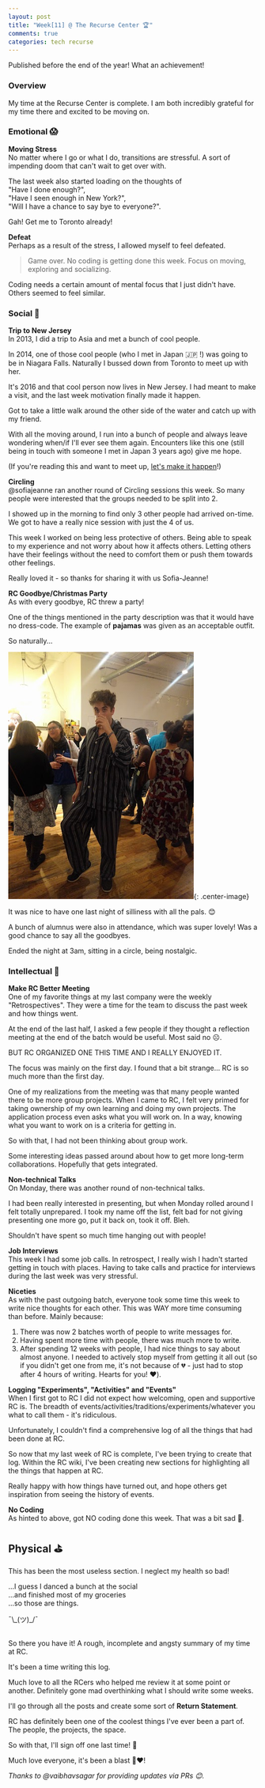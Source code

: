 ```yaml
---
layout: post
title: "Week[11] @ The Recurse Center 🏆"
comments: true
categories: tech recurse
---
```


Published before the end of the year! What an achievement!

### Overview

My time at the Recurse Center is complete. I am both incredibly grateful for my time there and excited to be moving on.

### Emotional 😱

**Moving Stress**  
No matter where I go or what I do, transitions are stressful. A sort of impending doom that can't wait to get over with.

The last week also started loading on the thoughts of  
"Have I done enough?",  
"Have I seen enough in New York?",  
"Will I have a chance to say bye to everyone?".

Gah! Get me to Toronto already!

**Defeat**  
Perhaps as a result of the stress, I allowed myself to feel defeated.

> Game over. No coding is getting done this week. Focus on moving, exploring and socializing.

Coding needs a certain amount of mental focus that I just didn't have. Others seemed to feel similar.

### Social 🎉

**Trip to New Jersey**  
In 2013, I did a trip to Asia and met a bunch of cool people.

In 2014, one of those cool people (who I met in Japan 🇯🇵 !) was going to be in Niagara Falls. Naturally I bussed down from Toronto to meet up with her.

It's 2016 and that cool person now lives in New Jersey. I had meant to make a visit, and the last week motivation finally made it happen.

Got to take a little walk around the other side of the water and catch up with my friend.

With all the moving around, I run into a bunch of people and always leave wondering when/if I'll ever see them again. Encounters like this one (still being in touch with someone I met in Japan 3 years ago) give me hope.

(If you're reading this and want to meet up, [let's make it happen](/contact)!)

**Circling**  
@sofiajeanne ran another round of Circling sessions this week. So many people were interested that the groups needed to be split into 2.

I showed up in the morning to find only 3 other people had arrived on-time. We got to have a really nice session with just the 4 of us.

This week I worked on being less protective of others. Being able to speak to my experience and not worry about how it affects others. Letting others have their feelings without the need to comfort them or push them towards other feelings.

Really loved it - so thanks for sharing it with us Sofia-Jeanne!

**RC Goodbye/Christmas Party**  
As with every goodbye, RC threw a party!

One of the things mentioned in the party description was that it would have no dress-code. The example of **pajamas** was given as an acceptable outfit.

So naturally...

![Harold in Pajamas](/assets/posts/pajama-party.jpg){: .center-image}

It was nice to have one last night of silliness with all the pals. 😊

A bunch of alumnus were also in attendance, which was super lovely! Was a good chance to say all the goodbyes.

Ended the night at 3am, sitting in a circle, being nostalgic.

### Intellectual 📡

**Make RC Better Meeting**  
One of my favorite things at my last company were the weekly "Retrospectives". They were a time for the team to discuss the past week and how things went.

At the end of the last half, I asked a few people if they thought a reflection meeting at the end of the batch would be useful. Most said no ☹️.

BUT RC ORGANIZED ONE THIS TIME AND I REALLY ENJOYED IT.

The focus was mainly on the first day. I found that a bit strange... RC is so much more than the first day.

One of my realizations from the meeting was that many people wanted there to be more group projects. When I came to RC, I felt very primed for taking ownership of my own learning and doing my own projects. The application process even asks what you will work on. In a way, knowing what you want to work on is a criteria for getting in.

So with that, I had not been thinking about group work.

Some interesting ideas passed around about how to get more long-term collaborations. Hopefully that gets integrated.

**Non-technical Talks**  
On Monday, there was another round of non-technical talks.

I had been really interested in presenting, but when Monday rolled around I felt totally unprepared. I took my name off the list, felt bad for not giving presenting one more go, put it back on, took it off. Bleh.

Shouldn't have spent so much time hanging out with people!

**Job Interviews**  
This week I had some job calls. In retrospect, I really wish I hadn't started getting in touch with places. Having to take calls and practice for interviews during the last week was very stressful.

**Niceties**  
As with the past outgoing batch, everyone took some time this week to write nice thoughts for each other. This was WAY more time consuming than before. Mainly because:

1. There was now 2 batches worth of people to write messages for.
2. Having spent more time with people, there was much more to write.
3. After spending 12 weeks with people, I had nice things to say about almost anyone. I needed to actively stop myself from getting it all out (so if you didn't get one from me, it's not because of 💔 - just had to stop after 4 hours of writing. Hearts for you! ❤️).

**Logging "Experiments", "Activities" and "Events"**  
When I first got to RC I did not expect how welcoming, open and supportive RC is. The breadth of events/activities/traditions/experiments/whatever you what to call them - it's ridiculous.

Unfortunately, I couldn't find a comprehensive log of all the things that had been done at RC.

So now that my last week of RC is complete, I've been trying to create that log. Within the RC wiki, I've been creating new sections for highlighting all the things that happen at RC.

Really happy with how things have turned out, and hope others get inspiration from seeing the history of events.

**No Coding**  
As hinted to above, got NO coding done this week. That was a bit sad 🙁.

## Physical ⛳️

This has been the most useless section. I neglect my health so bad!

...I guess I danced a bunch at the social  
...and finished most of my groceries  
...so those are things.

¯\\\_(ツ)\_/¯

## </End>

So there you have it! A rough, incomplete and angsty summary of my time at RC.

It's been a time writing this log.

Much love to all the RCers who helped me review it at some point or another. Definitely gone mad overthinking what I should write some weeks.

I'll go through all the posts and create some sort of **Return Statement**.

RC has definitely been one of the coolest things I've ever been a part of. The people, the projects, the space.

So with that, I'll sign off one last time! 👋

Much love everyone, it's been a blast 🚀❤️!

*Thanks to @vaibhavsagar for providing updates via PRs 😊.*
